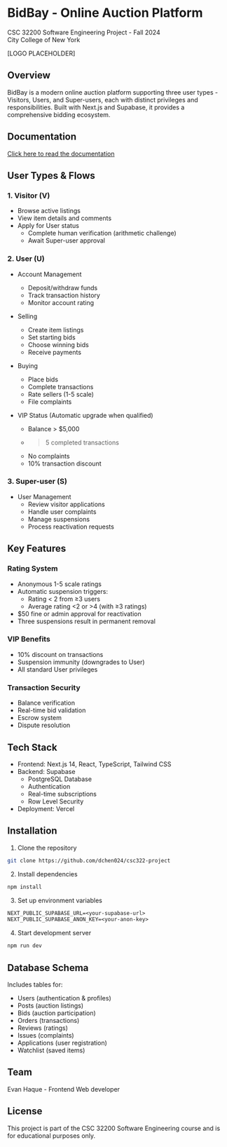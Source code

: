 # BidBay - Online Auction Platform
CSC 32200 Software Engineering Project - Fall 2024  
City College of New York

[LOGO PLACEHOLDER]

## Overview
BidBay is a modern online auction platform supporting three user types - Visitors, Users, and Super-users, each with distinct privileges and responsibilities. Built with Next.js and Supabase, it provides a comprehensive bidding ecosystem.

## Documentation
[Click here to read the documentation](documentation.md)
## User Types & Flows

### 1. Visitor (V)
- Browse active listings
- View item details and comments
- Apply for User status
  - Complete human verification (arithmetic challenge)
  - Await Super-user approval

### 2. User (U)
- Account Management
  - Deposit/withdraw funds
  - Track transaction history
  - Monitor account rating
  
- Selling
  - Create item listings
  - Set starting bids
  - Choose winning bids
  - Receive payments
  
- Buying
  - Place bids
  - Complete transactions
  - Rate sellers (1-5 scale)
  - File complaints
  
- VIP Status (Automatic upgrade when qualified)
  - Balance > $5,000
  - >5 completed transactions
  - No complaints
  - 10% transaction discount

### 3. Super-user (S)
- User Management
  - Review visitor applications
  - Handle user complaints
  - Manage suspensions
  - Process reactivation requests

## Key Features

### Rating System
- Anonymous 1-5 scale ratings
- Automatic suspension triggers:
  - Rating < 2 from ≥3 users
  - Average rating <2 or >4 (with ≥3 ratings)
- $50 fine or admin approval for reactivation
- Three suspensions result in permanent removal

### VIP Benefits
- 10% discount on transactions
- Suspension immunity (downgrades to User)
- All standard User privileges

### Transaction Security
- Balance verification
- Real-time bid validation
- Escrow system
- Dispute resolution

## Tech Stack
- Frontend: Next.js 14, React, TypeScript, Tailwind CSS
- Backend: Supabase
  - PostgreSQL Database
  - Authentication
  - Real-time subscriptions
  - Row Level Security
- Deployment: Vercel

## Installation

1. Clone the repository
```bash
git clone https://github.com/dchen024/csc322-project
```

2. Install dependencies
```bash
npm install
```

3. Set up environment variables
```txt
NEXT_PUBLIC_SUPABASE_URL=<your-supabase-url>
NEXT_PUBLIC_SUPABASE_ANON_KEY=<your-anon-key>
```

4. Start development server
```bash
npm run dev
```

## Database Schema
Includes tables for:
- Users (authentication & profiles)
- Posts (auction listings)
- Bids (auction participation)
- Orders (transactions)
- Reviews (ratings)
- Issues (complaints)
- Applications (user registration)
- Watchlist (saved items)

## Team
Evan Haque - Frontend Web developer

## License
This project is part of the CSC 32200 Software Engineering course and is for educational purposes only.
